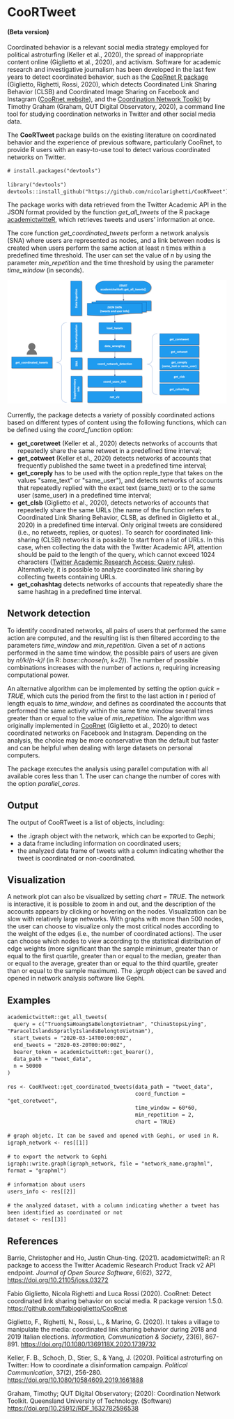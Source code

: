 # CooRTweet

#### (Beta version)

Coordinated behavior is a relevant social media strategy employed for political astroturfing (Keller et al., 2020), the spread of inappropriate content online (Giglietto et al., 2020), and activism. Software for academic research and investigative journalism has been developed in the last few years to detect coordinated behavior, such as the [CooRnet R package](https://github.com/fabiogiglietto/CooRnet) (Giglietto, Righetti, Rossi, 2020), which detects Coordinated Link Sharing Behavior (CLSB) and Coordinated Image Sharing on Facebook and Instagram ([CooRnet website](http://coornet.org)), and the [Coordination Network Toolkit](https://github.com/QUT-Digital-Observatory/coordination-network-toolkit/blob/main/README.md) by Timothy Graham (Graham, QUT Digital Observatory, 2020), a command line tool for studying coordination networks in Twitter and other social media data.

The **CooRTweet** package builds on the existing literature on coordinated behavior and the experience of previous software, particularly CooRnet, to provide R users with an easy-to-use tool to detect various coordinated networks on Twitter.

```
# install.packages("devtools")

library("devtools")
devtools::install_github("https://github.com/nicolarighetti/CooRTweet")
```

The package works with data retrieved from the Twitter Academic API in the JSON format provided by the function *get_all_tweets* of the R package [academictwitteR](https://github.com/cjbarrie/academictwitteR), which retrieves tweets and users' information at once.

The core function *get_coordinated_tweets* perform a network analysis (SNA) where users are represented as nodes, and a link between nodes is created when users perform the same action at least *n* times within a predefined time threshold. The user can set the value of *n* by using the parameter *min_repetition* and the time threshold by using the parameter *time_window* (in seconds).

![Structure of the CooRTweet package](additional_documentation/CooRTweet_scheme.png)

Currently, the package detects a variety of possibly coordinated actions based on different types of content using the following functions, which can be defined using the *coord_function* option:

  -	**get_coretweet** (Keller et al., 2020) detects networks of accounts that repeatedly share the same retweet in a predefined time interval;
  -	**get_cotweet** (Keller et al., 2020) detects networks of accounts that frequently published the same tweet in a predefined time interval;
  -	**get_coreply** has to be used with the option reple_type that takes on the values "same_text" or "same_user"), and detects networks of accounts that repeatedly replied with the exact text (same_text) or to the same user (same_user) in a predefined time interval;
  -	**get_clsb** (Giglietto et al., 2020), detects networks of accounts that repeatedly share the same URLs (the name of the function refers to Coordinated Link Sharing Behavior, CLSB, as defined in Giglietto et al., 2020) in a predefined time interval. Only original tweets are considered (i.e., no retweets, replies, or quotes). To search for coordinated link-sharing (CLSB) networks it is possible to start from a list of URLs. In this case, when collecting the data with the Twitter Academic API, attention should be paid to the length of the query, which cannot exceed 1024 characters ([Twitter Academic Research Access: Query rules](https://developer.twitter.com/en/products/twitter-api/academic-research)). Alternatively, it is possible to analyze coordinated link sharing by collecting tweets containing URLs.
  -	**get_cohashtag** detects networks of accounts that repeatedly share the same hashtag in a predefined time interval.

## Network detection

To identify coordinated networks, all pairs of users that performed the same action are computed, and the resulting list is then filtered according to the parameters *time_window* and *min_repetition*. Given a set of *n* actions performed in the same time window, the possible pairs of users are given by *n!/k!(n-k)!* (in R: *base::choose(n, k=2)*). The number of possible combinations increases with the number of actions *n*, requiring increasing computational power.

An alternative algorithm can be implemented by setting the option *quick = TRUE*, which cuts the period from the first to the last action in *t* period of length equals to *time_window*, and defines as coordinated the accounts that performed the same activity within the same time window several times greater than or equal to the value of *min_repetition*. The algorithm was originally implemented in [CooRnet](https://github.com/fabiogiglietto/CooRnet) (Giglietto et al., 2020) to detect coordinated networks on Facebook and Instagram. Depending on the analysis, the choice may be more conservative than the default but faster and can be helpful when dealing with large datasets on personal computers.

The package executes the analysis using parallel computation with all available cores less than 1. The user can change the number of cores with the option *parallel_cores*.

## Output

The output of CooRTweet is a list of objects, including:

  -	the .igraph object with the network, which can be exported to Gephi;
  -	a data frame including information on coordinated users;
  -	the analyzed data frame of tweets with a column indicating whether the tweet is coordinated or non-coordinated.

## Visualization

A network plot can also be visualized by setting *chart = TRUE*. The network is interactive, it is possible to zoom in and out, and the description of the accounts appears by clicking or hovering on the nodes. Visualization can be slow with relatively large networks. With graphs with more than 500 nodes, the user can choose to visualize only the most critical nodes according to the weight of the edges (i.e., the number of coordinated actions). The user can choose which nodes to view according to the statistical distribution of edge weights (more significant than the sample minimum, greater than or equal to the first quartile, greater than or equal to the median, greater than or equal to the average, greater than or equal to the third quartile, greater than or equal to the sample maximum). The *.igraph* object can be saved and opened in network analysis software like Gephi.

## Examples

```
academictwitteR::get_all_tweets(
  query = c("TruongSaHoangSaBelongtoVietnam", "ChinaStopsLying", "ParacelIslandsSpratlyIslandsBelongtoVietnam"),
  start_tweets = "2020-03-14T00:00:00Z",
  end_tweets = "2020-03-20T00:00:00Z",
  bearer_token = academictwitteR::get_bearer(),
  data_path = "tweet_data",
  n = 50000
)

res <- CooRTweet::get_coordinated_tweets(data_path = "tweet_data",
                                         coord_function = "get_coretweet",
                                         time_window = 60*60,
                                         min_repetition = 2,
                                         chart = TRUE)   
                                         
# graph objetc. It can be saved and opened with Gephi, or used in R.
igraph_network <- res[[1]]

# to export the network to Gephi
igraph::write.graph(igraph_network, file = "network_name.graphml", format = "graphml")

# information about users
users_info <- res[[2]]

# the analyzed dataset, with a column indicating whether a tweet has been identified as coordinated or not
dataset <- res[[3]]
```


## References

Barrie, Christopher and Ho, Justin Chun-ting. (2021). academictwitteR: an R package to access the Twitter Academic Research Product Track v2 API endpoint. *Journal of Open Source Software*, 6(62), 3272, https://doi.org/10.21105/joss.03272

Fabio Giglietto, Nicola Righetti and Luca Rossi (2020). CooRnet: Detect coordinated link sharing behavior on social media. R package version 1.5.0. https://github.com/fabiogiglietto/CooRnet
  
Giglietto, F., Righetti, N., Rossi, L., & Marino, G. (2020). It takes a village to manipulate the media: coordinated link sharing behavior during 2018 and 2019 Italian elections. *Information, Communication & Society*, 23(6), 867-891. https://doi.org/10.1080/1369118X.2020.1739732

Keller, F. B., Schoch, D., Stier, S., & Yang, J. (2020). Political astroturfing on Twitter: How to coordinate a disinformation campaign. *Political Communication*, 37(2), 256-280. https://doi.org/10.1080/10584609.2019.1661888 

Graham, Timothy; QUT Digital Observatory; (2020): Coordination Network Toolkit. Queensland University of Technology. (Software) https://doi.org/10.25912/RDF_1632782596538
